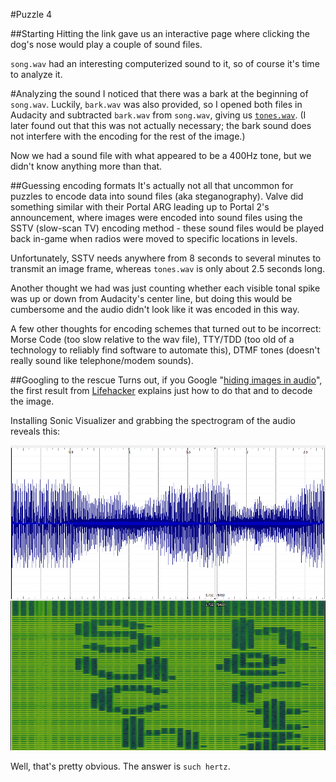 #Puzzle 4

##Starting
Hitting the link gave us an interactive page where clicking the dog's nose would play a couple of sound files.

`song.wav` had an interesting computerized sound to it, so of course it's time to analyze it.

#Analyzing the sound
I noticed that there was a bark at the beginning of `song.wav`. Luckily, `bark.wav` was also provided, so I opened both files in Audacity and subtracted `bark.wav` from `song.wav`, giving us [`tones.wav`](https://raw.githubusercontent.com/MAKE-UIUC/CrackMIT/master/Puzzle%204/tones.wav). (I later found out that this was not actually necessary; the bark sound does not interfere with the encoding for the rest of the image.)

Now we had a sound file with what appeared to be a 400Hz tone, but we didn't know anything more than that.

##Guessing encoding formats
It's actually not all that uncommon for puzzles to encode data into sound files (aka steganography). Valve did something similar with their Portal ARG leading up to Portal 2's announcement, where images were encoded into sound files using the SSTV (slow-scan TV) encoding method - these sound files would be played back in-game when radios were moved to specific locations in levels.

Unfortunately, SSTV needs anywhere from 8 seconds to several minutes to transmit an image frame, whereas `tones.wav` is only about 2.5 seconds long.

Another thought we had was just counting whether each visible tonal spike was up or down from Audacity's center line, but doing this would be cumbersome and the audio didn't look like it was encoded in this way.

A few other thoughts for encoding schemes that turned out to be incorrect: Morse Code (too slow relative to the wav file), TTY/TDD (too old of a technology to reliably find software to automate this), DTMF tones (doesn't really sound like telephone/modem sounds).

##Googling to the rescue
Turns out, if you Google "[hiding images in audio](https://www.google.com/webhp?sourceid=chrome-instant&ion=1&espv=2&es_th=1&ie=UTF-8#q=hiding%20images%20in%20audio&es_th=1)", the first result from [Lifehacker](http://lifehacker.com/5807289/how-to-hide-secret-messages-and-codes-in-audio-files) explains just how to do that and to decode the image.

Installing Sonic Visualizer and grabbing the spectrogram of the audio reveals this:

![Spectrogram](https://raw.githubusercontent.com/MAKE-UIUC/CrackMIT/master/Puzzle%204/spectrogram.png)

Well, that's pretty obvious. The answer is `such hertz`.
